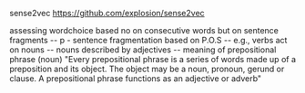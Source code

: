 sense2vec  https://github.com/explosion/sense2vec

assessing wordchoice based no on consecutive words but on sentence fragments
-- p - sentence fragmentation based on P.O.S
-- e.g., verbs act on nouns
--       nouns described by adjectives
--       meaning of prepositional phrase (noun) "Every prepositional phrase is a series of words made up of a preposition and its object. The object may be a noun, pronoun, gerund or clause. A prepositional phrase functions as an adjective or adverb"